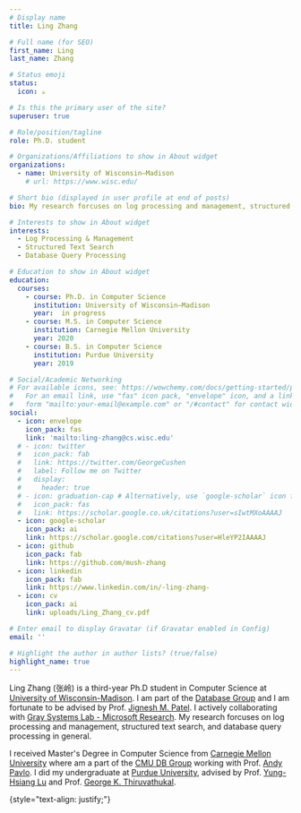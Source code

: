 ```yaml
---
# Display name
title: Ling Zhang

# Full name (for SEO)
first_name: Ling
last_name: Zhang

# Status emoji
status:
  icon: ☕️

# Is this the primary user of the site?
superuser: true

# Role/position/tagline
role: Ph.D. student

# Organizations/Affiliations to show in About widget
organizations:
  - name: University of Wisconsin–Madison
    # url: https://www.wisc.edu/

# Short bio (displayed in user profile at end of posts)
bio: My research forcuses on log processing and management, structured text search, and database query processing in general.

# Interests to show in About widget
interests:
  - Log Processing & Management
  - Structured Text Search
  - Database Query Processing

# Education to show in About widget
education:
  courses:
    - course: Ph.D. in Computer Science
      institution: University of Wisconsin–Madison
      year:  in progress
    - course: M.S. in Computer Science
      institution: Carnegie Mellon University
      year: 2020
    - course: B.S. in Computer Science
      institution: Purdue University
      year: 2019

# Social/Academic Networking
# For available icons, see: https://wowchemy.com/docs/getting-started/page-builder/#icons
#   For an email link, use "fas" icon pack, "envelope" icon, and a link in the
#   form "mailto:your-email@example.com" or "/#contact" for contact widget.
social:
  - icon: envelope
    icon_pack: fas
    link: 'mailto:ling-zhang@cs.wisc.edu'
  # - icon: twitter
  #   icon_pack: fab
  #   link: https://twitter.com/GeorgeCushen
  #   label: Follow me on Twitter
  #   display:
  #     header: true
  # - icon: graduation-cap # Alternatively, use `google-scholar` icon from `ai` icon pack
  #   icon_pack: fas
  #   link: https://scholar.google.co.uk/citations?user=sIwtMXoAAAAJ
  - icon: google-scholar 
    icon_pack: ai
    link: https://scholar.google.com/citations?user=HleYP2IAAAAJ
  - icon: github
    icon_pack: fab
    link: https://github.com/mush-zhang
  - icon: linkedin
    icon_pack: fab
    link: https://www.linkedin.com/in/-ling-zhang-
  - icon: cv
    icon_pack: ai
    link: uploads/Ling_Zhang_cv.pdf

# Enter email to display Gravatar (if Gravatar enabled in Config)
email: ''

# Highlight the author in author lists? (true/false)
highlight_name: true
---
```


Ling Zhang (张岭) is a third-year Ph.D student in Computer Science at [University of Wisconsin-Madison](https://www.cs.wisc.edu/). I am part of the [Database Group](https://database.cs.wisc.edu/) and I am fortunate to be advised by Prof. [Jignesh M. Patel](https://pages.cs.wisc.edu/~jignesh/). I actively collaborating with [Gray Systems Lab - Microsoft Research](https://www.microsoft.com/en-us/research/group/gray-systems-lab/). My research forcuses on log processing and management, structured text search, and database query processing in general.

I received Master's Degree in Computer Science from [Carnegie Mellon University](https://www.cs.cmu.edu/) where am a part of the [CMU DB Group](https://db.cs.cmu.edu/) working with Prof. [Andy Pavlo](https://www.cs.cmu.edu/~pavlo/). I did my undergraduate at [Purdue University](https://www.cs.purdue.edu/), advised by Prof. [Yung-Hsiang Lu](https://yhlu.net/) and Prof. [George K. Thiruvathukal](https://gkt.sh/).

{style="text-align: justify;"}
